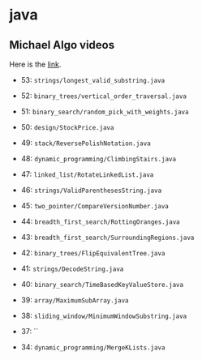 # java


## Michael Algo videos
Here is the [link](https://www.youtube.com/playlist?list=PLtQWXpf5JNGJagakc_kBtOH5-gd8btjEW).


- 53: `strings/longest_valid_substring.java`
- 52: `binary_trees/vertical_order_traversal.java`
- 51: `binary_search/random_pick_with_weights.java`
- 50: `design/StockPrice.java`
- 49: `stack/ReversePolishNotation.java`
- 48: `dynamic_programming/ClimbingStairs.java`
- 47: `linked_list/RotateLinkedList.java`
- 46: `strings/ValidParenthesesString.java`
- 45: `two_pointer/CompareVersionNumber.java`
- 44: `breadth_first_search/RottingOranges.java`
- 43: `breadth_first_search/SurroundingRegions.java`
- 42: `binary_trees/FlipEquivalentTree.java`
- 41: `strings/DecodeString.java`
- 40: `binary_search/TimeBasedKeyValueStore.java`
- 39: `array/MaximumSubArray.java`
- 38: `sliding_window/MinimumWindowSubstring.java`
- 37: ``

- 34: `dynamic_programming/MergeKLists.java`